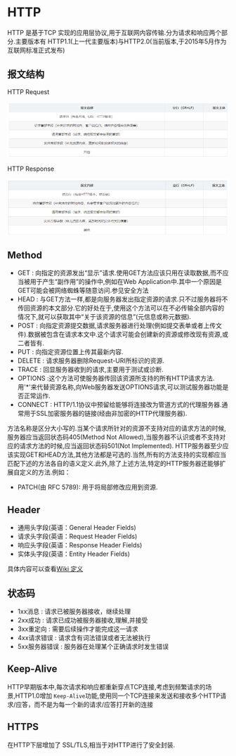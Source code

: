 # HTTP

HTTP 是基于TCP 实现的应用层协议,用于互联网内容传输.分为请求和响应两个部分.主要版本有 HTTP1.1(上一代主要版本)与HTTP2.0(当前版本,于2015年5月作为互联网标准正式发布)

## 报文结构

HTTP Request

![HTTP请求](./img/5.1.png)

HTTP Response

![HTTP响应](./img/5.2.png)

## Method

* GET : 向指定的资源发出“显示”请求.使用GET方法应该只用在读取数据,而不应当被用于产生“副作用”的操作中,例如在Web Application中.其中一个原因是GET可能会被网络蜘蛛等随意访问.参见安全方法
* HEAD : 与GET方法一样,都是向服务器发出指定资源的请求.只不过服务器将不传回资源的本文部分.它的好处在于,使用这个方法可以在不必传输全部内容的情况下,就可以获取其中“关于该资源的信息”(元信息或称元数据).
* POST : 向指定资源提交数据,请求服务器进行处理(例如提交表单或者上传文件).数据被包含在请求本文中.这个请求可能会创建新的资源或修改现有资源,或二者皆有.
* PUT : 向指定资源位置上传其最新内容.
* DELETE : 请求服务器删除Request-URI所标识的资源.
* TRACE : 回显服务器收到的请求,主要用于测试或诊断.
* OPTIONS :这个方法可使服务器传回该资源所支持的所有HTTP请求方法.用'*'来代替资源名称,向Web服务器发送OPTIONS请求,可以测试服务器功能是否正常运作.
* CONNECT : HTTP/1.1协议中预留给能够将连接改为管道方式的代理服务器.通常用于SSL加密服务器的链接(经由非加密的HTTP代理服务器).

方法名称是区分大小写的.当某个请求所针对的资源不支持对应的请求方法的时候,服务器应当返回状态码405(Method Not Allowed),当服务器不认识或者不支持对应的请求方法的时候,应当返回状态码501(Not Implemented).
HTTP服务器至少应该实现GET和HEAD方法,其他方法都是可选的.当然,所有的方法支持的实现都应当匹配下述的方法各自的语义定义.此外,除了上述方法,特定的HTTP服务器还能够扩展自定义的方法.例如：

* PATCH(由 RFC 5789): 用于将局部修改应用到资源.

## Header

* 通用头字段(英语：General Header Fields)
* 请求头字段(英语：Request Header Fields)
* 响应头字段(英语：Response Header Fields)
* 实体头字段(英语：Entity Header Fields)

具体内容可以查看[Wiki 定义](https://zh.wikipedia.org/wiki/HTTP%E5%A4%B4%E5%AD%97%E6%AE%B5)

## 状态码

* 1xx消息 : 请求已被服务器接收，继续处理
* 2xx成功 : 请求已成功被服务器接收,理解,并接受
* 3xx重定向 : 需要后续操作才能完成这一请求
* 4xx请求错误 : 请求含有词法错误或者无法被执行
* 5xx服务器错误 : 服务器在处理某个正确请求时发生错误

## Keep-Alive

HTTP早期版本中,每次请求和响应都重新穿点TCP连接,考虑到频繁请求的场景,HTTP1.0增加 `Keep-Alive`功能,使用同一个TCP连接来发送和接收多个HTTP请求/应答，而不是为每一个新的请求/应答打开新的连接

## HTTPS

在HTTP下层增加了 SSL/TLS,相当于对HTTP进行了安全封装.